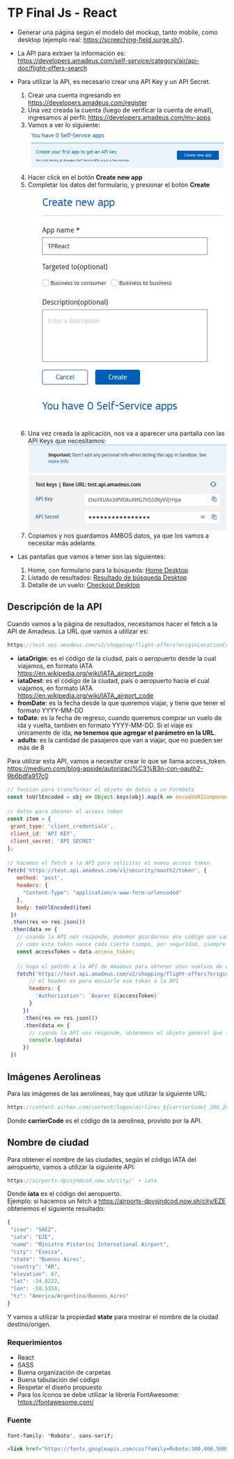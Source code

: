 # TP Final Js - React

* Generar una página según el modelo del mockup, tanto mobile, como desktop (ejemplo real: https://screeching-field.surge.sh/).
* La API para extraer la información es: https://developers.amadeus.com/self-service/category/air/api-doc/flight-offers-search
* Para utilizar la API, es necesario crear una API Key y un API Secret.  
  1. Crear una cuenta ingresando en https://developers.amadeus.com/register
  2. Una vez creada la cuenta (luego de verificar la cuenta de email), ingresamos al perfil: https://developers.amadeus.com/my-apps
  3. Vamos a ver lo siguiente:
![Screen 1](./screenshots/01.jpg)
  4. Hacer click en el botón **Create new app**
  5. Completar los datos del formulario, y presionar el botón **Create**
![Screen 2](./screenshots/02.jpg)
  6. Una vez creada la aplicación, nos va a aparecer una pantalla con las API Keys que necesitamos:
![Screen 3](./screenshots/03.jpg)
  7. Copiamos y nos guardamos AMBOS datos, ya que los vamos a necesitar más adelante.

* Las pantallas que vamos a tener son las siguientes:
  1. Home, con formulario para la búsqueda: [Home Desktop](./vistas/desktop_1_home.png)
  2. Listado de resultados: [Resultado de búsqueda Desktop](./vistas/result.png)
  3. Detalle de un vuelo: [Checkout Desktop](./vistas/checkout.png)

## Descripción de la API
Cuando vamos a la página de resultados, necesitamos hacer el fetch a la API de Amadeus. La URL que vamos a utilizar es:  
```js
https://test.api.amadeus.com/v2/shopping/flight-offers?originLocationCode=${iataOrigin}&destinationLocationCode=${iataDest}&departureDate=${fromDate}&returnDate=${toData}&adults=${adults}&max=50
```
* **iataOrigin**: es el código de la ciudad, país o aeropuerto desde la cual viajamos, en formato IATA https://en.wikipedia.org/wiki/IATA_airport_code
* **iataDest**: es el código de la ciudad, país o aeropuerto hacia el cual viajamos, en formato IATA https://en.wikipedia.org/wiki/IATA_airport_code
* **fromDate**: es la fecha desde la que queremos viajar, y tiene que tener el formato YYYY-MM-DD
* **toDate**: es la fecha de regreso, cuando queremos comprar un vuelo de ida y vuelta, también en formato YYYY-MM-DD. Si el viaje es únicamente de ida, **no tenemos que agregar el parámetro en la URL**.
* **adults**: es la cantidad de pasajeros que van a viajar, que no pueden ser más de 8

Para utilizar esta API, vamos a necesitar crear lo que se llama access_token.  
https://medium.com/blog-apside/autorizaci%C3%B3n-con-oauth2-9b6bdfa917c0


```js
// función para transformar el objeto de datos a un FormData
const toUrlEncoded = obj => Object.keys(obj).map(k => encodeURIComponent(k) + '=' + encodeURIComponent(obj[k])).join('&');

// datos para obtener el access token
const item = {
 grant_type: 'client_credentials',
 client_id: 'API KEY',
 client_secret: 'API SECRET'
};

// hacemos el fetch a la API para solicitar el nuevo access token
fetch('https://test.api.amadeus.com/v1/security/oauth2/token', {
   method: 'post',
   headers: {
     "Content-Type": "application/x-www-form-urlencoded"
   },
   body: toUrlEncoded(item)
 })
 .then(res => res.json())
 .then(data => {
   // cuando la API nos responde, podemos guardarnos ese código que vamos a utilizarlo para hacer el fetch a la API de Amadeus
   // como este token vence cada cierto tiempo, por seguridad, siempre vamos a tener que obtener uno nuevo antes de llamar a la API
   const accessToken = data.access_token;

   // haga el pedido a la API de Amadeus para obtener unos vuelvos de ejemplo
   fetch('https://test.api.amadeus.com/v2/shopping/flight-offers?originLocationCode=SYD&destinationLocationCode=BKK&departureDate=2020-01-01&returnDate=2020-01-05&adults=2', {
       // el header es para enviarle ese token a la API
       headers: {
         'Authorization': `Bearer ${accessToken}`
       }
     })
     .then(res => res.json())
     .then(data => {
       // cuando la API nos responde, obtenemos el objeto general que tiene todos los datos
       console.log(data)
     })
 })
```
## Imágenes Aerolineas
Para las imágenes de las aerolíneas, hay que utilizar la siguiente URL: 
```js
https://content.airhex.com/content/logos/airlines_${carrierCode}_200_200_s.png
```
Donde **carrierCode** es el código de la aerolínea, provisto por la API.

## Nombre de ciudad
Para obtener el nombre de las ciudades, según el código IATA del aeropuerto, vamos a utilizar la siguiente API: 
```js
https://airports-dpvsjndcod.now.sh/city/' + iata
```
Donde **iata** es el código del aeropuerto.  
Ejemplo:  si hacemos un fetch a https://airports-dpvsjndcod.now.sh/city/EZE obtenemos el siguiente resultado:
```js
{
 "icao": "SAEZ",
 "iata": "EZE",
 "name": "Ministro Pistarini International Airport",
 "city": "Ezeiza",
 "state": "Buenos Aires",
 "country": "AR",
 "elevation": 67,
 "lat": -34.8222,
 "lon": -58.5358,
 "tz": "America/Argentina/Buenos_Aires"
}
```
Y vamos a utilizar la propiedad **state** para mostrar el nombre de la ciudad destino/origen.

### Requerimientos
* React
* SASS
* Buena organización de carpetas
* Buena tabulación del código
* Respetar el diseño propuesto
* Para los íconos se debe utilizar la librería FontAwesome: https://fontawesome.com/
### **Fuente**
```css
font-family: 'Roboto', sans-serif;
```
```html
<link href="https://fonts.googleapis.com/css?family=Roboto:300,400,500&amp;subset=cyrillic" rel="stylesheet">
```